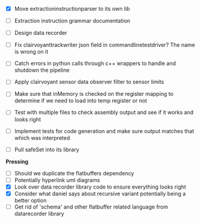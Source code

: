 - [x] Move extractioninstructionparser to its own lib
- [ ] Extraction instruction grammar documentation
- [ ] Design data recorder
- [ ] Fix clairvoyanttrackwriter json field in commandlinetestdriver? The name is wrong on it
- [ ] Catch errors in python calls through c++ wrappers to handle and shutdown the pipeline
- [ ] Apply clairvoyant sensor data observer filter to sensor limits
- [ ] Make sure that inMemory is checked on the register mapping to determine if we need to load into temp register or not
- [ ] Test with multiple files to check assembly output and see if it works and looks right
- [ ] Implement tests for code generation and make sure output matches that which was interpreted
- [ ] Pull safeSet into its library


**Pressing**
- [ ] Should we duplicate the flatbuffers dependency
- [ ] Potentially hyperlink uml diagrams
- [x] Look over data recorder library code to ensure everything looks right
- [x] Consider what daniel says about recursive variant potentially being a better option
- [ ] Get rid of 'schema' and other flatbuffer related language from datarecorder library
